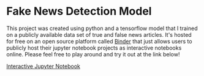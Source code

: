 # Fake News Detection Model

This project was created using python and a tensorflow model that I trained on a publicly available data set of true and false news articles.  It's hosted for free on an open source platform called [Binder](https://notebooks.gesis.org/binder/) that just allows users to publicly host their jupyter notebook projects as interactive notebooks online.  Please feel free to play around and try it out at the link below!

[Interactive Jupyter Notebook](https://notebooks.gesis.org/binder/jupyter/user/chelseymachin-capstone-v0k6rlbk/lab/tree/app.ipynb)
